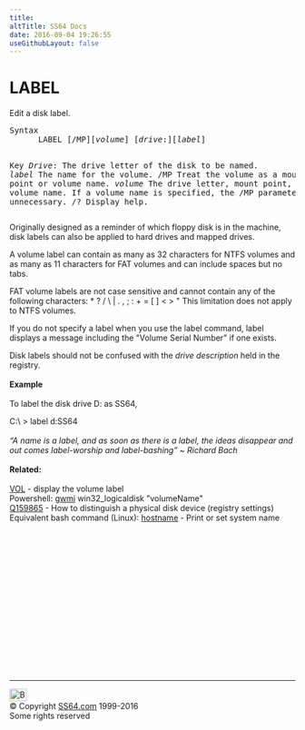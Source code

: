 ```yaml
---
title:
altTitle: SS64 Docs
date: 2016-09-04 19:26:55
useGithubLayout: false
---
```

<!-- #BeginLibraryItem "/Library/head_nt.lbi" --><!-- #EndLibraryItem --><h1>LABEL</h1> 
<p>Edit a disk label.</p>
<pre>Syntax
      LABEL [/MP][<i>volume</i>] [<i>drive</i>:][<i>label</i>]

Key
   <i>Drive</i>:  The drive letter of the disk to be named.
   <i>label</i>   The name for the volume.
   /MP     Treat the volume as a mount point or volume name.
   <i>volume</i>  The drive letter, mount point, or volume name.
           If a volume name is specified, the /MP parameter is unnecessary.
   /?      Display help. </pre>
<p>Originally designed as  a reminder of which floppy disk is in the machine, disk labels can also be applied to hard drives and mapped drives.</p>
<p>A volume label can contain as many as 32 characters for NTFS volumes and as many as 11 characters for FAT volumes and can include spaces but no tabs. </p>
<p>FAT volume labels are not case sensitive and cannot contain any of the following characters:<span class="code"> * ? / \ | . , ; : + = [ ] &lt; &gt; "</span> This limitation does not apply to NTFS volumes.</p>
<p>If you do not specify a label when you use the label command, label displays a message including the "Volume Serial Number" if one exists.<br>
</p>
<p>Disk labels should not be confused with the <i>drive description</i> held in the registry.<br>
<br>
<b> Example</b><br>
<br>
To label the disk drive D: as SS64, </p>
<p><span class="code">C:\ &gt; label d:SS64</span><br>
<br>
<i class="quote">“A name is a label, and as soon as there is a label, the ideas disappear and out comes label-worship and label-bashing” ~ Richard Bach </i><br>
<br>
<b><span class="body">Related:</span></b><span class="body"><br>
<br>
<a href="vol.html">VOL</a> - display the volume label<br>
Powershell: <a href="../ps/get-wmiobject.html">gwmi</a> win32_logicaldisk "volumeName"<br>
<a href="https://support.microsoft.com/kb/159865">Q159865</a> - How to distinguish a physical disk device (registry settings) <br>
Equivalent bash command (Linux): <a href="../bash/hostname.html">hostname</a> - Print or set system name 
</span></p><!-- #BeginLibraryItem "/Library/foot_nt.lbi" --><p>
<!-- windows300 -->
<ins class="adsbygoogle" style="display:inline-block;width:300px;height:250px" data-ad-client="ca-pub-6140977852749469" data-ad-slot="7649547908"></ins>
<script>
(adsbygoogle = window.adsbygoogle || []).push({});
</script></p>
<hr>
<div id="bl" class="footer"><a href="label.html#"><img src="../images/top.png" width="30" height="22" alt="Back to the Top"></a></div>
<div id="br" class="footer, tagline">© Copyright <a href="../index.html">SS64.com</a> 1999-2016<br>
Some rights reserved</div><!-- #EndLibraryItem -->

